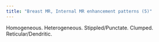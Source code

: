 ```yaml
---
title: "Breast MR, Internal MR enhancement patterns (5)"
---
```

Homogeneous. Heterogeneous. Stippled/Punctate. Clumped. Reticular/Dendritic.

